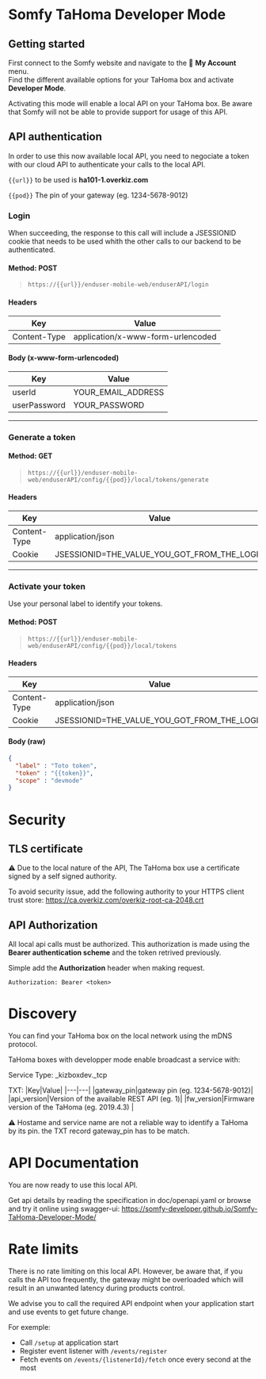 
# Somfy TaHoma Developer Mode

## Getting started

First connect to the Somfy website and navigate to the 👨 **My Account** menu.  
Find the different available options for your TaHoma box and activate **Developer Mode**.

Activating this mode will enable a local API on your TaHoma box. Be aware that Somfy will not be able to provide support for usage of this API.


## API authentication

In order to use this now available local API, you need to negociate a token with our cloud API to authenticate your calls to the local API.

```{{url}}``` to be used is **ha101-1.overkiz.com**

```{{pod}}``` The pin of your gateway (eg. 1234-5678-9012)

### Login
When succeeding, the response to this call will include a JSESSIONID cookie that needs to be used whith the other calls to our backend to be authenticated.

#### Method: POST
>```
>https://{{url}}/enduser-mobile-web/enduserAPI/login
>```
#### Headers
|Key|Value|
|---|---|
|Content-Type|application/x-www-form-urlencoded|
#### Body (**x-www-form-urlencoded**)

|Key|Value|
|---|---|
|userId|YOUR_EMAIL_ADDRESS|
|userPassword|YOUR_PASSWORD|

---

### Generate a token
#### Method: GET
>```
>https://{{url}}/enduser-mobile-web/enduserAPI/config/{{pod}}/local/tokens/generate
>```
#### Headers

|Key|Value|
|---|---|
|Content-Type|application/json|
|Cookie|JSESSIONID=THE_VALUE_YOU_GOT_FROM_THE_LOGIN|


---

### Activate your token
Use your personal label to identify your tokens.
#### Method: POST
>```
>https://{{url}}/enduser-mobile-web/enduserAPI/config/{{pod}}/local/tokens
>```
#### Headers

|Key|Value|
|---|---|
|Content-Type|application/json|
|Cookie|JSESSIONID=THE_VALUE_YOU_GOT_FROM_THE_LOGIN|

#### Body (**raw**)

```json
{
  "label" : "Toto token",
  "token" : "{{token}}",
  "scope" : "devmode"
}
```

# Security

## TLS certificate

⚠ Due to the local nature of the API, The TaHoma box use a certificate signed by a self signed authority.

To avoid security issue, add the following authority to your HTTPS client trust store:
https://ca.overkiz.com/overkiz-root-ca-2048.crt

## API Authorization

All local api calls must be authorized. This authorization is made using the **Bearer authentication scheme** and the
token retrived previously.

Simple add the **Authorization** header when making request.

    Authorization: Bearer <token>


# Discovery

You can find your TaHoma box on the local network using the mDNS protocol.

TaHoma boxes with developper mode enable broadcast a service with:

Service Type: _kizboxdev._tcp

TXT:
|Key|Value|
|---|---|
|gateway_pin|gateway pin (eg. 1234-5678-9012)|
|api_version|Version of the available REST API (eg. 1)|
|fw_version|Firmware version of the TaHoma (eg. 2019.4.3) |

⚠ Hostame and service name are not a reliable way to identify a TaHoma by its pin. the TXT record gateway_pin has to be match. 

# API Documentation

You are now ready to use this local API.

Get api details by reading the specification in doc/openapi.yaml
or browse and try it online using swagger-ui: https://somfy-developer.github.io/Somfy-TaHoma-Developer-Mode/

# Rate limits

There is no rate limiting on this local API. However, be aware that, if you calls the API too frequently,
the gateway might be overloaded which will result in an unwanted latency during products control.

We advise you to call the required API endpoint when your application start and use events to get future change.

For exemple:
 - Call `/setup` at application start
 - Register event listener with `/events/register`
 - Fetch events on `/events/{listenerId}/fetch` once every second at the most
